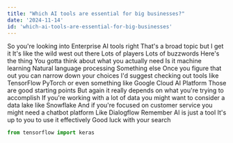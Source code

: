 ```yaml
---
title: "Which AI tools are essential for big businesses?"
date: '2024-11-14'
id: 'which-ai-tools-are-essential-for-big-businesses'
---
```


So you're looking into Enterprise AI tools right  That's a broad topic but I get it  It's like the wild west out there  Lots of players  Lots of buzzwords  Here's the thing  You gotta think about what you actually need  Is it machine learning  Natural language processing  Something else  Once you figure that out you can narrow down your choices  I'd suggest checking out tools like TensorFlow  PyTorch  or even something like Google Cloud AI Platform  Those are good starting points  But again  it really depends on what you're trying to accomplish  If you're working with a lot of data  you might want to consider a data lake like Snowflake  And if you're focused on customer service  you might need a chatbot platform  Like Dialogflow  Remember  AI is just a tool  It's up to you to use it effectively  Good luck with your search  

```python
from tensorflow import keras
```
